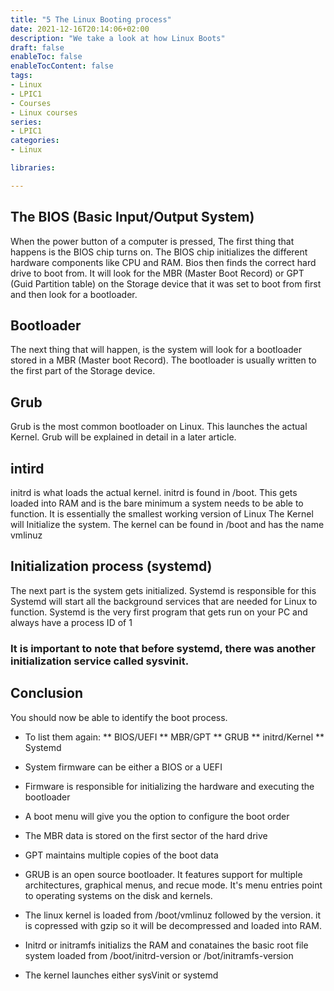 ```yaml
---
title: "5 The Linux Booting process"
date: 2021-12-16T20:14:06+02:00
description: "We take a look at how Linux Boots"
draft: false
enableToc: false
enableTocContent: false
tags:
- Linux
- LPIC1
- Courses
- Linux courses
series:
- LPIC1
categories:
- Linux

libraries:

---
```


## The BIOS (Basic Input/Output System)

When the power button of a computer is pressed, The first thing that happens is the BIOS chip turns on.
The BIOS chip initializes the different hardware components like CPU and RAM.
Bios then finds the correct hard drive to boot from.
It will look for the MBR (Master Boot Record) or GPT (Guid Partition table) on the Storage device that it was set to boot from first and then look for a bootloader.

## Bootloader

The next thing that will happen, is the system will look for a bootloader stored in a MBR (Master boot Record).
The bootloader is usually written to the first part of the Storage device.

## Grub

Grub is the most common bootloader on Linux. This launches the actual Kernel.
Grub will be explained in detail in a later article.

## intird

initrd is what loads the actual kernel.
initrd is found in /boot. This gets loaded into RAM and is the bare minimum a system needs to be able to function. It is essentially the smallest working version of Linux
The Kernel will Initialize the system.
The kernel can be found in /boot and has the name vmlinuz

## Initialization process (systemd)

The next part is the system gets initialized. Systemd is responsible for this
Systemd will start all the background services that are needed  for Linux to function.
Systemd is the very first program that gets run on your PC and always have a process ID of 1

### It is important to note that before systemd, there was another initialization service called sysvinit.

## Conclusion

You should now be able to identify the boot process.
* To list them again:
** BIOS/UEFI
** MBR/GPT
** GRUB
** initrd/Kernel
** Systemd

* System firmware can be either a BIOS or a UEFI

* Firmware is responsible for initializing the hardware and executing the bootloader

* A boot menu will give you the option to configure the boot order

* The MBR data is stored on the first sector of the hard drive

* GPT maintains multiple copies of the boot data

* GRUB is an open source bootloader.
It features support for multiple architectures, graphical menus, and recue mode.
It's menu entries point to operating systems on the disk and kernels.

* The linux kernel is loaded from /boot/vmlinuz followed by the version.
it is copressed with gzip so it will be decompressed and loaded into RAM.

* Initrd or initramfs initializs the RAM and conataines the basic root file system loaded from /boot/initrd-version or /bot/initramfs-version

*  The kernel launches either sysVinit or systemd